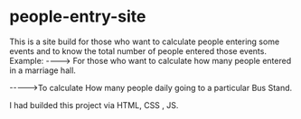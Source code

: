 # people-entry-site

This is a site build for those who want to calculate people entering some events and to know the total number of people entered those events.
Example:
 ----> For those who want to calculate how many people entered in a marriage hall.
 
 ----->To calculate How many people daily going to a particular Bus Stand.

I had builded this project via HTML, CSS , JS.

